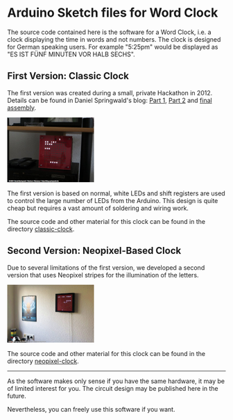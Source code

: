 # Arduino Sketch files for Word Clock

The source code contained here is the software for a Word Clock, i.e. a clock displaying the time in words and not numbers. The clock is designed for German speaking users. For example "5:25pm" would be displayed as "ES IST FÜNF MINUTEN VOR HALB SECHS".

## First Version: Classic Clock

The first version was created during a small, private Hackathon in 2012. Details can be found in Daniel Springwald's blog: [Part 1](https://blog.springwald.de/post/2012/Hackathon-2012-Projekt-Wortwecker-Teil-1), [Part 2](https://blog.springwald.de/post/2012/Hackathon-2012-Projekt-Wortwecker-Teil-2) and [final assembly](https://blog.springwald.de/post/2014/Der-WortWecker-ist-fertig).

<img src="img/clock_1.jpg" width="200" title="Classic clock, thanks to Daniel for the picture">

The first version is based on normal, white LEDs and shift registers are used to control the large number of LEDs from the Arduino. This design is quite cheap but requires a vast amount of soldering and wiring work.

The source code and other material for this clock can be found in the directory [classic-clock](classic-clock).

## Second Version: Neopixel-Based Clock

Due to several limitations of the first version, we developed a second version that uses Neopixel stripes for the illumination of the letters.

<img src="img/clock_2.jpg" width="200" title="Neopixel-Based clock, thanks to Daniel for the picture">

The source code and other material for this clock can be found in the directory [neopixel-clock](neopixel-clock).

---

As the software makes only sense if you have the same hardware, it may be of limited interest for you. The circuit design may be published here in the future.

Nevertheless, you can freely use this software if you want.

